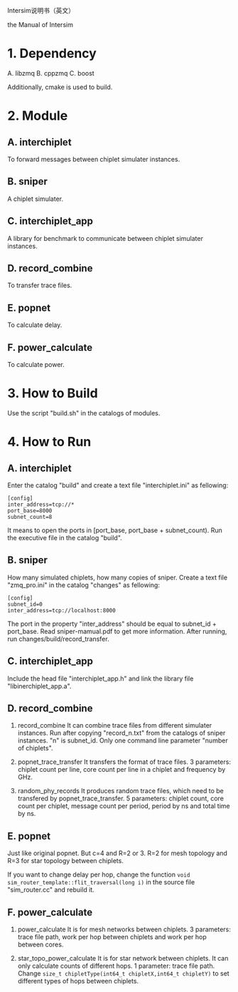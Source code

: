 Intersim说明书（英文）

the Manual of Intersim

# 1. Dependency
A. libzmq
B. cppzmq
C. boost

Additionally, cmake is used to build.

# 2. Module
## A. interchiplet
To forward messages between chiplet simulater instances.
## B. sniper
A chiplet simulater.
## C. interchiplet_app
A library for benchmark to communicate between chiplet simulater instances.
## D. record_combine
To transfer trace files.
## E. popnet
To calculate delay.
## F. power_calculate
To calculate power.

# 3. How to Build
Use the script "build.sh" in the catalogs of modules.

# 4. How to Run
## A. interchiplet
Enter the catalog "build" and create a text file "interchiplet.ini" as fellowing:
```
[config]
inter_address=tcp://*
port_base=8000
subnet_count=8
```
It means to open the ports in [port_base, port_base + subnet_count).
Run the executive file in the catalog "build".
## B. sniper
How many simulated chiplets, how many copies of sniper.
Create a text file "zmq_pro.ini" in the catalog "changes" as fellowing:
```
[config]
subnet_id=0
inter_address=tcp://localhost:8000
```
The port in the property "inter_address" should be equal to subnet_id + port_base.
Read sniper-mamual.pdf to get more information.
After running, run changes/build/record_transfer.
## C. interchiplet_app
Include the head file "interchiplet_app.h" and link the library file "libinerchiplet_app.a".
## D. record_combine
1) record_combine
It can combine trace files from different simulater instances. Run after copying "record_n.txt" from the catalogs of sniper instances. "n" is subnet_id.
Only one command line parameter "number of chiplets".

2) popnet_trace_transfer
It transfers the format of trace files.
3 parameters: chiplet count per line, core count per line in a chiplet and frequency by GHz.

3) random_phy_records
It produces random trace files, which need to be transfered by popnet_trace_transfer.
5 parameters: chiplet count, core count per chiplet, message count per period, period by ns and total time by ns.

## E. popnet
Just like original popnet. But c=4 and R=2 or 3. R=2 for mesh topology and R=3 for star topology between chiplets.

If you want to change delay per hop, change the function `void sim_router_template::flit_traversal(long i)` in the source file "sim_router.cc" and rebuild it.

## F. power_calculate
1) power_calculate
It is for mesh networks between chiplets.
3 parameters: trace file path, work per hop between chiplets and work per hop between cores.

2) star_topo_power_calculate
It is for star network between chiplets. It can only calculate counts of different hops.
1 parameter: trace file path.
Change `size_t chipletType(int64_t chipletX,int64_t chipletY)` to set different types of hops between chiplets.
